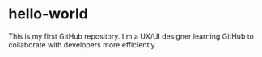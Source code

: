 # hello-world
This is my first GitHub repository.
I'm a UX/UI designer learning GitHub to collaborate with developers more efficiently. 
